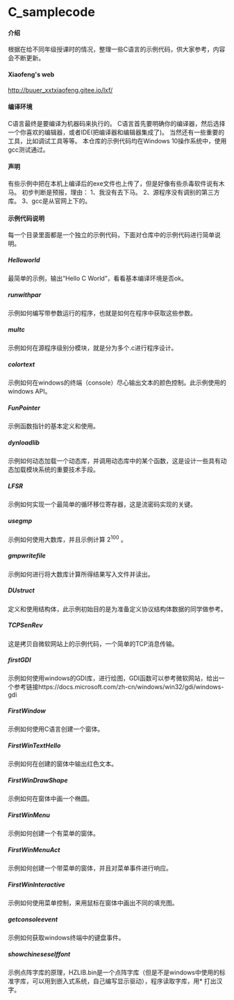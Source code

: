 # C_samplecode

#### 介绍
根据在给不同年级授课时的情况，整理一些C语言的示例代码，供大家参考，内容会不断更新。
#### Xiaofeng's web
http://buuer_xxtxiaofeng.gitee.io/lxf/
#### 编译环境
C语言最终是要编译为机器码来执行的。
C语言首先要明确你的编译器，然后选择一个你喜欢的编辑器，或者IDE(把编译器和编辑器集成了)。
当然还有一些重要的工具，比如调试工具等等。
本仓库的示例代码均在Windows 10操作系统中，使用gcc测试通过。
#### 声明
有些示例中把在本机上编译后的exe文件也上传了，但是好像有些杀毒软件说有木马。
初步判断是预报，理由：
1、我没有去下马。
2、源程序没有调别的第三方库。
3、gcc是从官网上下的。

#### 示例代码说明

每一个目录里面都是一个独立的示例代码，下面对仓库中的示例代码进行简单说明。
##### Helloworld
最简单的示例，输出“Hello C World”，看看基本编译环境是否ok。
##### runwithpar
示例如何编写带参数运行的程序，也就是如何在程序中获取这些参数。
##### multc
示例如何在源程序级别分模块，就是分为多个.c进行程序设计。
##### colortext
示例如何在windows的终端（console）尽心输出文本的颜色控制。此示例使用的windows API。
##### FunPointer
示例函数指针的基本定义和使用。
##### dynloadlib
示例如何动态加载一个动态库，并调用动态库中的某个函数，这是设计一些具有动态加载模块系统的重要技术手段。
##### LFSR
示例如何实现一个最简单的循环移位寄存器，这是流密码实现的关键。
##### usegmp
示例如何使用大数库，并且示例计算 $2^{100}$ 。
##### gmpwritefile
示例如何进行将大数库计算所得结果写入文件并读出。
##### DUstruct
定义和使用结构体，此示例初始目的是为准备定义协议结构体数据的同学做参考。
##### TCPSenRev
这是拷贝自微软网站上的示例代码，一个简单的TCP消息传输。
##### firstGDI
示例如何使用windows的GDI库，进行绘图，GDI函数可以参考微软网站，给出一个参考链接https://docs.microsoft.com/zh-cn/windows/win32/gdi/windows-gdi
##### FirstWindow
示例如何使用C语言创建一个窗体。
##### FirstWinTextHello
示例如何在创建的窗体中输出红色文本。
##### FirstWinDrawShape
示例如何在窗体中画一个椭圆。
##### FirstWinMenu
示例如何创建一个有菜单的窗体。
##### FirstWinMenuAct
示例如何创建一个带菜单的窗体，并且对菜单事件进行响应。

##### FirstWinInteractive
示例如何使用菜单控制，来用鼠标在窗体中画出不同的填充图。

##### getconsoleevent
示例如何获取windows终端中的键盘事件。
##### showchineseselffont
示例点阵字库的原理，HZLIB.bin是一个点阵字库（但是不是windows中使用的标准字库，可以用到嵌入式系统，自己编写显示驱动），程序读取字库，用* 打出汉字。


